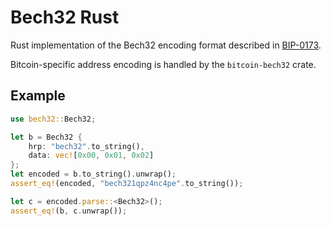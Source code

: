 # Bech32 Rust

Rust implementation of the Bech32 encoding format described in [BIP-0173](https://github.com/bitcoin/bips/blob/master/bip-0173.mediawiki).

Bitcoin-specific address encoding is handled by the `bitcoin-bech32` crate.

## Example
```rust
use bech32::Bech32;

let b = Bech32 {
    hrp: "bech32".to_string(),
    data: vec![0x00, 0x01, 0x02]
};
let encoded = b.to_string().unwrap();
assert_eq!(encoded, "bech321qpz4nc4pe".to_string());

let c = encoded.parse::<Bech32>();
assert_eq!(b, c.unwrap());
```
